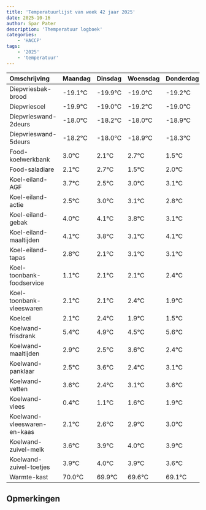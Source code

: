 ```yaml
---
title: 'Temperatuurlijst van week 42 jaar 2025'
date: 2025-10-16
author: Spar Pater
description: 'Themperatuur logboek'
categories:
    - 'HACCP'
tags:
    - '2025'
    - 'temperatuur'
---
```

|Omschrijving|Maandag|Dinsdag|Woensdag|Donderdag|Vrijdag|Zaterdag|Zondag|
|:---|:---|:---|:---|:---|:---|:---|:---|
|Diepvriesbak-brood|-19.1°C|-19.9°C|-19.0°C|-19.2°C| | | |
|Diepvriescel|-19.9°C|-19.0°C|-19.2°C|-19.0°C| | | |
|Diepvrieswand-2deurs|-18.0°C|-18.2°C|-18.0°C|-18.9°C| | | |
|Diepvrieswand-5deurs|-18.2°C|-18.0°C|-18.9°C|-18.3°C| | | |
|Food-koelwerkbank|3.0°C|2.1°C|2.7°C|1.5°C| | | |
|Food-saladiare|2.1°C|2.7°C|1.5°C|2.0°C| | | |
|Koel-eiland-AGF|3.7°C|2.5°C|3.0°C|3.1°C| | | |
|Koel-eiland-actie|2.5°C|3.0°C|3.1°C|2.8°C| | | |
|Koel-eiland-gebak|4.0°C|4.1°C|3.8°C|3.1°C| | | |
|Koel-eiland-maaltijden|4.1°C|3.8°C|3.1°C|4.1°C| | | |
|Koel-eiland-tapas|2.8°C|2.1°C|3.1°C|3.1°C| | | |
|Koel-toonbank-foodservice|1.1°C|2.1°C|2.1°C|2.4°C| | | |
|Koel-toonbank-vleeswaren|2.1°C|2.1°C|2.4°C|1.9°C| | | |
|Koelcel|2.1°C|2.4°C|1.9°C|1.5°C| | | |
|Koelwand-frisdrank|5.4°C|4.9°C|4.5°C|5.6°C| | | |
|Koelwand-maaltijden|2.9°C|2.5°C|3.6°C|2.4°C| | | |
|Koelwand-panklaar|2.5°C|3.6°C|2.4°C|3.1°C| | | |
|Koelwand-vetten|3.6°C|2.4°C|3.1°C|3.6°C| | | |
|Koelwand-vlees|0.4°C|1.1°C|1.6°C|1.9°C| | | |
|Koelwand-vleeswaren-en-kaas|2.1°C|2.6°C|2.9°C|3.0°C| | | |
|Koelwand-zuivel-melk|3.6°C|3.9°C|4.0°C|3.9°C| | | |
|Koelwand-zuivel-toetjes|3.9°C|4.0°C|3.9°C|3.6°C| | | |
|Warmte-kast|70.0°C|69.9°C|69.6°C|69.1°C| | | |

## Opmerkingen


